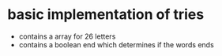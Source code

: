 # basic implementation of tries
* contains a array for 26 letters
* contains a boolean end which determines if the words ends